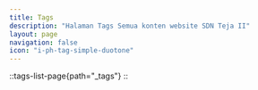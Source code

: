 ```yaml
---
title: Tags
description: "Halaman Tags Semua konten website SDN Teja II"
layout: page
navigation: false
icon: "i-ph-tag-simple-duotone"
---
```

::tags-list-page{path="_tags"}
::
